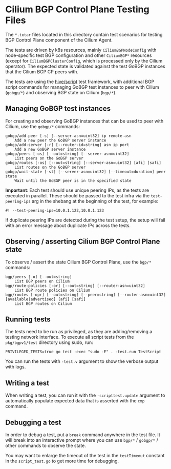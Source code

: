 # Cilium BGP Control Plane Testing Files

The `*.txtar` files located in this directory contain test scenarios for
testing BGP Control Plane component of the Cilium Agent.

The tests are driven by k8s resources, mainly `CiliumBGPNodeConfig` with node-specific
test BGP configuration and other `CiliumBGP*` resources (except for `CiliumBGPClusterConfig`,
which is processed only by the Cilium operator).
The expected state is validated against the test GoBGP instances that the Cilium BGP CP peers with.

The tests are using the [hive/script](https://docs.cilium.io/en/latest/contributing/development/hive/#testing-with-hive-script)
test framework, with additional BGP script commands for managing GoBGP test instances to peer with Cilium (`gobgp/*`)
and observing BGP state on Cilium (`bgp/*`).

## Managing GoBGP test instances
For creating and observing GoBGP instances that can be used to peer with Cilium, use the `gobgp/*` commands:

```
gobgp/add-peer [-s] [--server-asn=uint32] ip remote-asn
	Add a new peer the GoBGP server instance
gobgp/add-server [-r] [--router-id=string] asn ip port
	Add a new GoBGP server instance
gobgp/peers [-os] [--out=string] [--server-asn=uint32]
	List peers on the GoBGP server
gobgp/routes [-os] [--out=string] [--server-asn=uint32] [afi] [safi]
	List routes on the GoBGP server
gobgp/wait-state [-st] [--server-asn=uint32] [--timeout=duration] peer state
	Wait until the GoBGP peer is in the specified state
```

**Important**: Each test should use unique peering IPs, as the tests are executed in parallel.
These should be passed to the test infra via the `test-peering-ips` arg in the shebang at the beginning of the test,
for example:

```
#! --test-peering-ips=10.0.1.122,10.0.1.123
```

If duplicate peering IPs are detected during the test setup, the setup will fail with an error
message about duplicate IPs across the tests.

## Observing / asserting Cilium BGP Control Plane state
To observe / assert the state Cilium BGP Control Plane, use the `bgp/*` commands:

```
bgp/peers [-o] [--out=string]
	List BGP peers on Cilium
bgp/route-policies [-or] [--out=string] [--router-asn=uint32]
	List BGP route policies on Cilium
bgp/routes [-opr] [--out=string] [--peer=string] [--router-asn=uint32] [available|advertised] [afi] [safi]
	List BGP routes on Cilium
```

## Running tests
The tests need to be run as privileged, as they are adding/removing a testing network interface.
To execute all script tests from the `pkg/bgpv1/test` directory using sudo, run:

```
PRIVILEGED_TESTS=true go test -exec "sudo -E" . -test.run TestScript
```

You can run the tests with `-test.v` argument to show the verbose output with logs.

## Writing a test
When writing a test, you can run it with the `-scripttest.update` argument to automatically populate expected
data that is asserted with the `cmp` command.

## Debugging a test
In order to debug a test, put a `break` command anywhere in the test file. It will break into an interactive prompt
where you can use `bgp/*` / `gobgp/*` / other commands to observe the state.

You may want to enlarge the timeout of the test in the `testTimeout` constant in the `script_test.go` to get
more time for debugging.